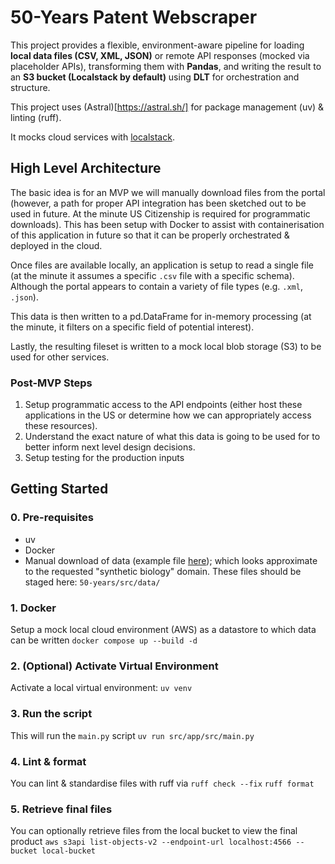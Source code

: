 # 50-Years Patent Webscraper

This project provides a flexible, environment-aware pipeline for loading **local data files (CSV, XML, JSON)** or remote API responses (mocked via placeholder APIs), transforming them with **Pandas**, and writing the result to an **S3 bucket (Localstack by default)** using **DLT** for orchestration and structure.

This project uses (Astral)[https://astral.sh/] for package management (uv) & linting (ruff). 

It mocks cloud services with [localstack](https://github.com/localstack/localstack).

## High Level Architecture
The basic idea is for an MVP we will manually download files from the portal (however, a path for proper API integration has been sketched out to be used in future. At the minute US Citizenship is required for programmatic downloads). This has been setup with Docker to assist with containerisation of this application in future so that it can be properly orchestrated & deployed in the cloud. 

Once files are available locally, an application is setup to read a single file (at the minute it assumes a specific `.csv` file with a specific schema). Although the portal appears to contain a variety of file types (e.g. `.xml`, `.json`).

This data is then written to a pd.DataFrame for in-memory processing (at the minute, it filters on a specific field of potential interest). 

Lastly, the resulting fileset is written to a mock local blob storage (S3) to be used for other services. 

### Post-MVP Steps

1. Setup programmatic access to the API endpoints (either host these applications in the US or determine how we can appropriately access these resources).
2. Understand the exact nature of what this data is going to be used for to better inform next level design decisions. 
3. Setup testing for the production inputs

## Getting Started

### 0. Pre-requisites 
- uv 
- Docker
- Manual download of data (example file [here](https://data.uspto.gov/ui/datasets/products/files/MOONSHOT/2016/Cancer%20Data12A.zip)); which looks approximate to the requested "synthetic biology" domain. These files should be staged here: `50-years/src/data/`

### 1. Docker
Setup a mock local cloud environment (AWS) as a datastore to which data can be written 
`docker compose up --build -d` 

### 2. (Optional) Activate Virtual Environment 
Activate a local virtual environment:
`uv venv`

### 3. Run the script
This will run the `main.py` script 
`uv run src/app/src/main.py`

### 4. Lint & format
You can lint & standardise files with ruff via
`ruff check --fix` 
`ruff format` 

### 5. Retrieve final files
You can optionally retrieve files from the local bucket to view the final product
`aws s3api list-objects-v2 --endpoint-url localhost:4566 --bucket local-bucket`